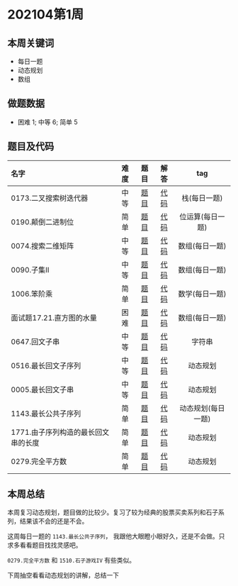 <!--
 * @Description: 
 * @Autor: Au3C2
 * @Date: 2021-01-11 14:55:49
 * @LastEditors: Au3C2
 * @LastEditTime: 2021-04-11 14:30:47
-->
# 202104第1周
## 本周关键词

* 每日一题
* 动态规划
* 数组

## 做题数据

* 困难 1; 中等 6; 简单 5

## 题目及代码

|名字|难度|题目|解答|tag|
|:-|:-:|:-:|:-:|:-:|
|0173.二叉搜索树迭代器|中等|[题目](https://leetcode-cn.com/problems/binary-search-tree-iterator/)|[代码](../Code/202104第1周/0173.二叉搜索树迭代器.md)|栈(每日一题)
|0190.颠倒二进制位|简单|[题目](https://leetcode-cn.com/problems/reverse-bits/)|[代码](../Code/202104第1周/0190.颠倒二进制位.md)|位运算(每日一题)
|0074.搜索二维矩阵|中等|[题目](https://leetcode-cn.com/problems/search-a-2d-matrix/)|[代码](../Code/202104第1周/0074.搜索二维矩阵.md)|数组(每日一题)
|0090.子集II|中等|[题目](https://leetcode-cn.com/problems/subsets-ii/)|[代码](../Code/202104第1周/0090.子集II.md)|数组(每日一题)
|1006.笨阶乘|简单|[题目](https://leetcode-cn.com/problems/clumsy-factorial/)|[代码](../Code/202104第1周/1006.笨阶乘.md)|数学(每日一题)
|面试题17.21.直方图的水量|困难|[题目](https://leetcode-cn.com/problems/volume-of-histogram-lcci/)|[代码](../Code/202104第1周/面试题17.21.直方图的水量.md)|数组(每日一题)
|0647.回文子串|中等|[题目](https://leetcode-cn.com/problems/palindromic-substrings/)|[代码](../Code/202104第1周/0647.回文子串.md)|字符串
|0516.最长回文子序列|中等|[题目](https://leetcode-cn.com/problems/longest-palindromic-subsequence/)|[代码](../Code/202104第1周/0516.最长回文子序列.md)|动态规划
|0005.最长回文子串|中等|[题目](https://leetcode-cn.com/problems/longest-palindromic-substring/)|[代码](../Code/202104第1周/0005.最长回文子串.md)|动态规划
|1143.最长公共子序列|简单|[题目](https://leetcode-cn.com/problems/longest-common-subsequence/)|[代码](../Code/202104第1周/1143.最长公共子序列.md)|动态规划(每日一题)
|1771.由子序列构造的最长回文串的长度|简单|[题目](https://leetcode-cn.com/problems/maximize-palindrome-length-from-subsequences/)|[代码](../Code/202104第1周/1771.由子序列构造的最长回文串的长度.md)|动态规划
|0279.完全平方数|简单|[题目](https://leetcode-cn.com/problems/perfect-squares/)|[代码](../Code/202104第1周/0279.完全平方数.md)|动态规划


## 本周总结

本周复习动态规划，题目做的比较少。复习了较为经典的股票买卖系列和石子系列，结果该不会的还是不会。

这周每日一题的 `1143.最长公共子序列`， 我跟他大眼瞪小眼好久，还是不会做。只求多看看题目找找灵感吧。

`0279.完全平方数` 和 `1510.石子游戏IV` 有些类似。

下周抽空看看动态规划的讲解，总结一下